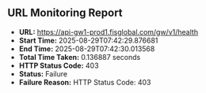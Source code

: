 ## URL Monitoring Report

- **URL:** https://api-gw1-prod1.fisglobal.com/gw/v1/health
- **Start Time:** 2025-08-29T07:42:29.876681
- **End Time:** 2025-08-29T07:42:30.013568
- **Total Time Taken:** 0.136887 seconds
- **HTTP Status Code:** 403
- **Status:** Failure
- **Failure Reason:** HTTP Status Code: 403
